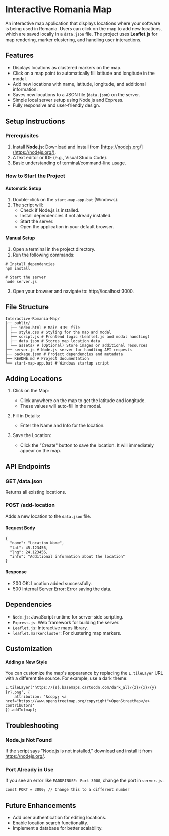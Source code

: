 # **Interactive Romania Map**

An interactive map application that displays locations where your software is being used in Romania. Users can click on the map to add new locations, which are saved locally in a `data.json` file. The project uses **Leaflet.js** for map rendering, marker clustering, and handling user interactions.

## **Features**

-   Displays locations as clustered markers on the map.
-   Click on a map point to automatically fill latitude and longitude in the modal.
-   Add new locations with name, latitude, longitude, and additional information.
-   Saves new locations to a JSON file (`data.json`) on the server.
-   Simple local server setup using Node.js and Express.
-   Fully responsive and user-friendly design.

## **Setup Instructions**

### **Prerequisites**

1. Install **Node.js**: Download and install from [https://nodejs.org/](https://nodejs.org/).
2. A text editor or IDE (e.g., Visual Studio Code).
3. Basic understanding of terminal/command-line usage.

### **How to Start the Project**

#### **Automatic Setup**

1. Double-click on the `start-map-app.bat` (Windows).
2. The script will:
    - Check if Node.js is installed.
    - Install dependencies if not already installed.
    - Start the server.
    - Open the application in your default browser.

#### **Manual Setup**

1. Open a terminal in the project directory.
2. Run the following commands:

```
# Install dependencies
npm install
```

```
# Start the server
node server.js
```

3. Open your browser and navigate to: http://localhost:3000.

## **File Structure**

```
Interactive-Romania-Map/
├── public/
│ ├── index.html # Main HTML file
│ ├── style.css # Styling for the map and modal
│ ├── script.js # Frontend logic (Leaflet.js and modal handling)
│ ├── data.json # Stores map location data
│ └── assets/ # (Optional) Store images or additional resources
├── server.js # Node.js server for handling API requests
├── package.json # Project dependencies and metadata
├── README.md # Project documentation
└── start-map-app.bat # Windows startup script
```

## **Adding Locations**

1. Click on the Map:

    - Click anywhere on the map to get the latitude and longitude.
    - These values will auto-fill in the modal.

2. Fill in Details:

    - Enter the Name and Info for the location.

3. Save the Location:

    - Click the "Create" button to save the location. It will immediately appear on the map.

## **API Endpoints**

### GET /data.json

Returns all existing locations.

### POST /add-location

Adds a new location to the `data.json` file.

#### Request Body

```
{
  "name": "Location Name",
  "lat": 45.123456,
  "lng": 24.123456,
  "info": "Additional information about the location"
}
```

#### Response

-   200 OK: Location added successfully.
-   500 Internal Server Error: Error saving the data.

## **Dependencies**

-   `Node.js`: JavaScript runtime for server-side scripting.
-   `Express.js`: Web framework for building the server.
-   `Leaflet.js`: Interactive maps library.
-   `leaflet.markercluster`: For clustering map markers.

## **Customization**

#### Adding a New Style

You can customize the map's appearance by replacing the `L.tileLayer` URL with a different tile source. For example, use a dark theme:

```
L.tileLayer('https://{s}.basemaps.cartocdn.com/dark_all/{z}/{x}/{y}{r}.png', {
    attribution: '&copy; <a href="https://www.openstreetmap.org/copyright">OpenStreetMap</a> contributors'
}).addTo(map);
```

## **Troubleshooting**

### Node.js Not Found

If the script says "Node.js is not installed," download and install it from https://nodejs.org/.

### Port Already in Use

If you see an error like `EADDRINUSE: Port 3000`, change the port in `server.js`:

```
const PORT = 3000; // Change this to a different number
```

## **Future Enhancements**

-   Add user authentication for editing locations.
-   Enable location search functionality.
-   Implement a database for better scalability.
